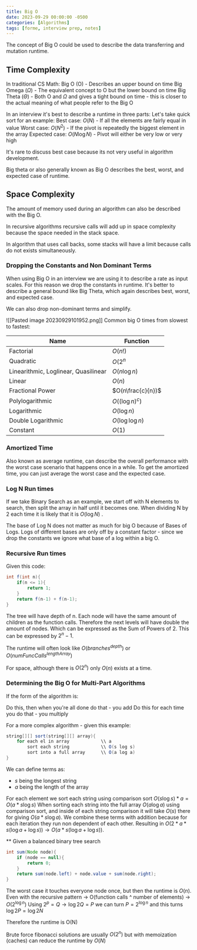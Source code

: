 ```yaml
---
title: Big O
date: 2023-09-29 00:00:00 -0500
categories: [Algorithms]
tags: [forme, interview prep, notes]
---
```


The concept of Big O could be used to describe the data transferring and mutation runtime. 

## Time Complexity
In traditional CS Math:
Big O          (O) - Describes an upper bound on time
Big Omega ($\Omega$) - The equivalent concept to O but the lower bound on time
Big Theta   ($\Theta$) - Both O and $\Omega$ and gives a tight bound on time - this is closer to the actual meaning of what people refer to the Big O

In an interview it's best to describe a runtime in three parts:
Let's take quick sort for an example:
Best case: $O(N)$ - If all the elements are fairly equal in value
Worst case: $O(N^{2})$ - If the pivot is repeatedly the biggest element in the array
Expected case: $O(N \log{N})$ - Pivot will either be very low or very high

It's rare to discuss best case because its not very useful in algorithm development. 

Big theta or also generally known as Big O describes the best, worst, and expected case of runtime.

## Space Complexity
The amount of memory used during an algorithm can also be described with the Big O.  

In recursive algorithms recursive calls will add up in space complexity because the space needed in the stack space. 

In algorithm that uses call backs, some stacks will have a limit because calls do not exists simultaneously.

### Dropping the Constants and Non Dominant Terms
When using Big O in an interview we are using it to describe a rate as input scales. For this reason we drop the constants in runtime. It's better to describe a general bound like Big Theta, which again describes best, worst, and expected case.

We can also drop non-dominant terms and simplify. 

![[Pasted image 20230929101952.png]]
Common big O times from slowest to fastest:

| Name                                 | Function           |
|--------------------------------------|--------------------|
| Factorial                            | $O(n!)$            |
| Quadratic                            | $O(2^{n}$          |
| Linearithmic, Loglinear, Quasilinear | $O(n\log{n})$      |
| Linear                               | $O(n)$             |
| Fractional Power                     | $O(n\frac{c}{n})$  |
| Polylogarithmic                      | $O((\log{n})^{c})$ |
| Logarithmic                          | $O(\log{n})$       |
| Double Logarithmic                   | $O(\log{\log{n}})$ |
| Constant                             | $O(1)$             |

### Amortized Time
Also known as average runtime, can describe the overall performance with the worst case scenario that happens once in a while. To get the amortized time, you can just average the worst case and the expected case.

### Log N Run times
If we take Binary Search as an example, we start off with N elements to search, then split the array in half until it becomes one. When dividing N by 2 each time it is likely that it is $O(\log{N})$ . 

The base of Log N does not matter as much for big O because of Bases of Logs. Logs of different bases are only off by a constant factor - since we drop the constants we ignore what base of a log within a big O.

### Recursive Run times
Given this code:

```java
int f(int n){
	if(n <= 1){
		return 1;
	}
	return f(n-1) + f(n-1);
}
```

The tree will have depth of n. Each node will have the same amount of children as the function calls. Therefore the next levels will have double the amount of nodes.  Which can be expressed as the Sum of Powers of 2. This can be expressed by $2^{n}-1$.

The runtime will often look like $O(branches^{depth})$ or $O(numFuncCalls^{lengthArray})$

For space, although there is $O(2^{n})$ only $O(n)$ exists at a time.

### Determining the Big O for Multi-Part Algorithms
If the form of the algorithm is:

Do this, then when you're all done do that - you add
Do this for each time you do that - you multiply

For a more complex algorithm - given this example:  

```java
string[][] sort(string[][] array){
	for each el in array            \\ a
		sort each string            \\ O(s log s)
		sort into a full array      \\ O(a log a)    
}
```

We can define terms as:
- $s$ being the longest string
- $a$ being the length of the array

For each element we sort each string using comparison sort $O(s \log{s})*a = O(a*s \log{s})$ 
When sorting each string into the full array $O(a \log{a})$ using comparison sort, and inside of each string comparison it will take $O(s)$ there for giving $O(a*s \log{a})$. 
We combine these terms with addition because for each iteration they run non dependent of each other. Resulting in $O(2*a*s(\log{a}+\log{s})) \to O(a*s(\log{a}+\log{s}))$.

** Given a balanced binary tree search
```java
int sum(Node node){
	if (node == null){
		return 0;
	}
	return sum(node.left) + node.value + sum(node.right);
}
```

The worst case it touches everyone node once, but then the runtime is $O(n)$. Even with the recursive pattern -> O(function calls ^ number of elements) -> $O(2^{\log{n}})$ 
Using $2^{p}= Q\to \log{2}Q = P$ we can turn $P=2^{\log{n}}$ and this turns $\log{2}P=\log{2}N$

Therefore the runtime is O(N) 

Brute force fibonacci solutions are usually $O(2^{n})$ but with memoization (caches) can reduce the runtime by $O(N)$

